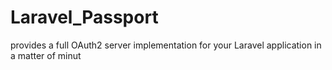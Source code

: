 # Laravel_Passport
 provides a full OAuth2 server implementation for your Laravel application in a matter of minut
